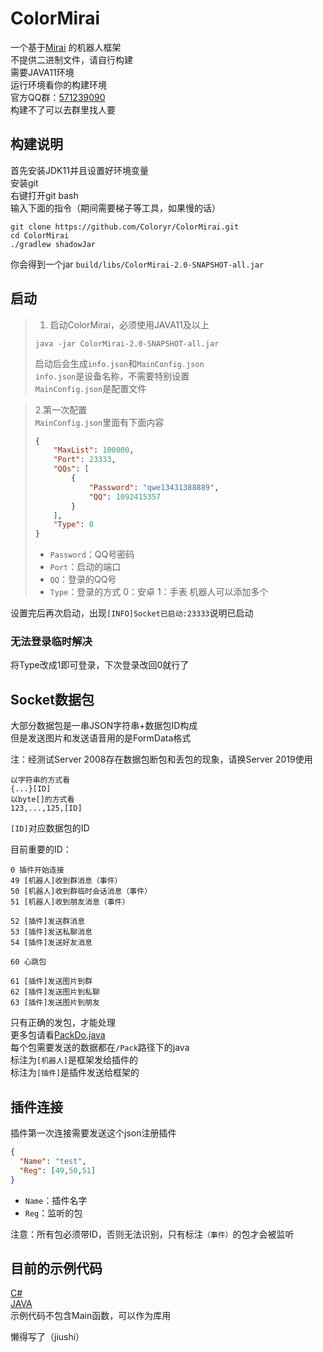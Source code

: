 # ColorMirai
一个基于[Mirai](https://github.com/mamoe/mirai) 的机器人框架  
不提供二进制文件，请自行构建  
需要JAVA11环境  
运行环境看你的构建环境  
官方QQ群：[571239090](https://qm.qq.com/cgi-bin/qm/qr?k=85m_MZMJ7BbyZ2vZW4wHVZGGvGnIL2As&jump_from=webapi)  
构建不了可以去群里找人要
## 构建说明
首先安装JDK11并且设置好环境变量  
安装git  
右键打开git bash  
输入下面的指令（期间需要梯子等工具，如果慢的话）
```
git clone https://github.com/Coloryr/ColorMirai.git
cd ColorMirai
./gradlew shadowJar
```
你会得到一个jar
`build/libs/ColorMirai-2.0-SNAPSHOT-all.jar`  
## 启动
> 1. 启动ColorMirai，必须使用JAVA11及以上
> ```
> java -jar ColorMirai-2.0-SNAPSHOT-all.jar
> ```
> 启动后会生成`info.json`和`MainConfig.json`  
> `info.json`是设备名称，不需要特别设置  
> `MainConfig.json`是配置文件  

> 2.第一次配置  
> `MainConfig.json`里面有下面内容
> ```Json
> {
>     "MaxList": 100000,
>     "Port": 23333,
>     "QQs": [
>         {
>             "Password": "qwe13431388889",
>             "QQ": 1092415357
>         }
>     ],
>     "Type": 0
> }
> ```
> - `Password`：QQ号密码
> - `Port`：启动的端口
> - `QQ`：登录的QQ号
> - `Type`：登录的方式 0：安卓 1：手表
> 机器人可以添加多个

设置完后再次启动，出现`[INFO]Socket已启动:23333`说明已启动

### 无法登录临时解决
将Type改成1即可登录，下次登录改回0就行了

## Socket数据包

大部分数据包是一串JSON字符串+数据包ID构成  
但是发送图片和发送语音用的是FormData格式

注：经测试Server 2008存在数据包断包和丢包的现象，请换Server 2019使用

```
以字符串的方式看
{...}[ID]
以byte[]的方式看
123,...,125,[ID]
```
`[ID]`对应数据包的ID  

目前重要的ID：
```
0 插件开始连接
49 [机器人]收到群消息（事件）
50 [机器人]收到群临时会话消息（事件）
51 [机器人]收到朋友消息（事件）

52 [插件]发送群消息
53 [插件]发送私聊消息
54 [插件]发送好友消息

60 心跳包

61 [插件]发送图片到群
62 [插件]发送图片到私聊
63 [插件]发送图片到朋友
```
只有正确的发包，才能处理  
更多包请看[PackDo.java](src/main/java/Color_yr/ColorMirai/Pack/PackDo.java)  
每个包需要发送的数据都在`/Pack`路径下的java  
标注为`[机器人]`是框架发给插件的  
标注为`[插件]`是插件发送给框架的
## 插件连接
插件第一次连接需要发送这个json注册插件
```json
{
  "Name": "test",
  "Reg": [49,50,51]
}
```
- `Name`：插件名字
- `Reg`：监听的包

注意：所有包必须带ID，否则无法识别，只有标注`（事件）`的包才会被监听

## 目前的示例代码
[C#](demo/C%23demo.cs)  
[JAVA](demo/JAVAdemo.java)  
示例代码不包含Main函数，可以作为库用

懒得写了（jiushi）
